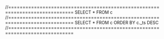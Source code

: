 //=============================================================================
SELECT * FROM c
//=============================================================================
SELECT * FROM c ORDER BY c._ts DESC
//=============================================================================